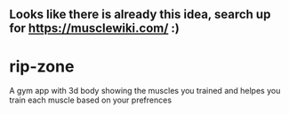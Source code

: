 
## Looks like there is already this idea, search up for https://musclewiki.com/ :)



# rip-zone
A gym app with 3d body showing the muscles you trained and helpes you train each muscle based on your prefrences

